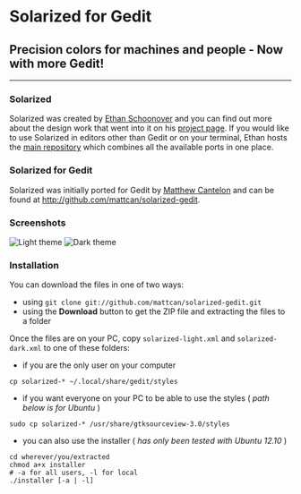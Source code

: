 # Solarized for Gedit

## Precision colors for machines and people - **Now with more Gedit!**

---

### Solarized

Solarized was created by [Ethan Schoonover][ES] and you can find out more
about the design work that went into it on his [project page][ES-solarized]. If
you would like to use Solarized in editors other than Gedit or on your terminal,
Ethan hosts the [main repository][SolarizedRepo] which combines all the available
ports in one place.

### Solarized for Gedit

Solarized was initially ported for Gedit by [Matthew Cantelon][MC] and can be
found at <http://github.com/mattcan/solarized-gedit>.

### Screenshots

![Light theme][LightImg]
![Dark theme][DarkImg]

### Installation

You can download the files in one of two ways:

* using `git clone git://github.com/mattcan/solarized-gedit.git`
* using the **Download** button to get the ZIP file and extracting the files to
  a folder

Once the files are on your PC, copy `solarized-light.xml` and `solarized-dark.xml`
to one of these folders:

* if you are the only user on your computer

```
cp solarized-* ~/.local/share/gedit/styles
```

* if you want everyone on your PC to be able to use the styles ( _path
  below is for Ubuntu_ )

```
sudo cp solarized-* /usr/share/gtksourceview-3.0/styles
```

* you can also use the installer ( _has only been tested with Ubuntu 12.10_ )

```
cd wherever/you/extracted
chmod a+x installer
# -a for all users, -l for local
./installer [-a | -l]
```
	
[ES]: http://ethanschoonover.com
[ES-Solarized]: http://ethanschoonover.com/solarized
[SolarizedRepo]: https://github.com/altercation/solarized
[MC]: http://matthewcantelon.ca
[LightImg]: https://github.com/mattcan/solarized-gedit/raw/master/img/solarized_light.png
[DarkImg]: https://github.com/mattcan/solarized-gedit/raw/master/img/solarized_dark.png
